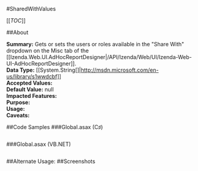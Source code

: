 #SharedWithValues

[[_TOC_]]

##About

**Summary:** Gets or sets the users or roles available in the "Share With" dropdown on the Misc tab of the [[Izenda.Web.UI.AdHocReportDesigner|/API/Izenda/Web/UI/Izenda-Web-UI-AdHocReportDesigner]].  
**Data Type:** [[System.String[]|http://msdn.microsoft.com/en-us/library/s1wwdcbf]]  
**Accepted Values:**   
**Default Value:** null  
**Impacted Features:**   
**Purpose:**   
**Usage:**   
**Caveats:**   

##Code Samples
###Global.asax (C♯)

```csharp
```

###Global.asax (VB.NET)

```visualbasic
```
##Alternate Usage: 
##Screenshots
